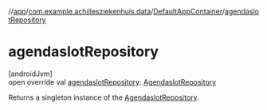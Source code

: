 //[app](../../../index.md)/[com.example.achillesziekenhuis.data](../index.md)/[DefaultAppContainer](index.md)/[agendaslotRepository](agendaslot-repository.md)

# agendaslotRepository

[androidJvm]\
open override val [agendaslotRepository](agendaslot-repository.md): [AgendaslotRepository](../-agendaslot-repository/index.md)

Returns a singleton instance of the [AgendaslotRepository](../-agendaslot-repository/index.md).
